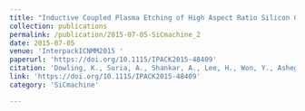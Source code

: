 ```yaml
---
title: "Inductive Coupled Plasma Etching of High Aspect Ratio Silicon Carbide Microchannels for Localized Cooling"
collection: publications
permalink: /publication/2015-07-05-SiCmachine_2
date: 2015-07-05
venue: 'InterpackICNMM2015 '
paperurl: 'https://doi.org/10.1115/IPACK2015-48409'
citation: 'Dowling, K., Suria, A., Shankar, A., Lee, H., Won, Y., Asheghi, M., Goodson, K., Senesky, D., “Inductive Coupled Plasma Etching of High Aspect Ratio Silicon Carbide Microchannels for Localized Cooling”, presented at InterpackICNMM2015 at San Francisco, CA July 5-9, 2015. DOI: 10.1115/IPACK2015-48409'
link: 'https://doi.org/10.1115/IPACK2015-48409'
category: 'SiCmachine'

---
```

